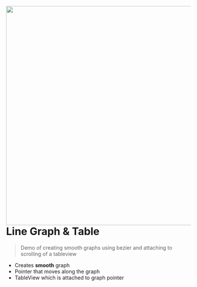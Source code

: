 <img src="Graph_Table.gif" align="right" height=600px/>

#  Line Graph & Table

>Demo of creating smooth graphs using bezier and attaching to scrolling of a tableview

- Creates **smooth** graph
- Pointer that moves along the graph
- TableView which is attached to graph pointer
